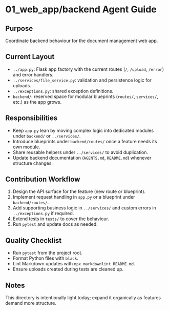 # 01_web_app/backend Agent Guide

## Purpose
Coordinate backend behaviour for the document management web app.

## Current Layout
- `../app.py`: Flask app factory with the current routes (`/`, `/upload`, `/error`) and error handlers.
- `../services/file_service.py`: validation and persistence logic for uploads.
- `../exceptions.py`: shared exception definitions.
- `backend/`: reserved space for modular blueprints (`routes/`, `services/`, etc.) as the app grows.

## Responsibilities
- Keep `app.py` lean by moving complex logic into dedicated modules under `backend/` or `../services/`.
- Introduce blueprints under `backend/routes/` once a feature needs its own module.
- Share reusable helpers under `../services/` to avoid duplication.
- Update backend documentation (`AGENTS.md`, `README.md`) whenever structure changes.

## Contribution Workflow
1. Design the API surface for the feature (new route or blueprint).
2. Implement request handling in `app.py` or a blueprint under `backend/routes/`.
3. Add supporting business logic in `../services/` and custom errors in `../exceptions.py` if required.
4. Extend tests in `tests/` to cover the behaviour.
5. Run `pytest` and update docs as needed.

## Quality Checklist
- Run `pytest` from the project root.
- Format Python files with `black`.
- Lint Markdown updates with `npx markdownlint README.md`.
- Ensure uploads created during tests are cleaned up.

## Notes
This directory is intentionally light today; expand it organically as features demand more structure.
